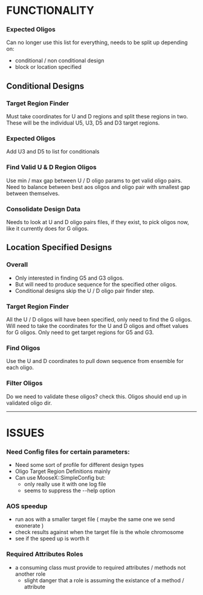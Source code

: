 FUNCTIONALITY
=============

### Expected Oligos
Can no longer use this list for everything, needs to be split up depending on:
* conditional / non conditional design
* block or location specified

Conditional Designs
-------------------

### Target Region Finder
Must take coordinates for U and D regions and split these regions in two.
These will be the individual U5, U3, D5 and D3 target regions.

### Expected Oligos
Add U3 and D5 to list for conditionals

### Find Valid U & D Region Oligos
Use min / max gap between U / D oligo params to get valid oligo pairs.
Need to balance between best aos oligos and oligo pair with smallest gap between themselves.

### Consolidate Design Data
Needs to look at U and D oligo pairs files, if they exist, to pick oligos now,
like it currently does for G oligos.

Location Specified Designs
--------------------------

### Overall
* Only interested in finding G5 and G3 oligos.
* But will need to produce sequence for the specified other oligos.
* Conditional designs skip the U / D oligo pair finder step.

### Target Region Finder
All the U / D oligos will have been specified, only need to find the G oligos.
Will need to take the coordinates for the U and D oligos and offset values for G oligos.
Only need to get target regions for G5 and G3.

### Find Oligos
Use the U and D coordinates to pull down sequence from ensemble for each oligo.

### Filter Oligos
Do we need to validate these oligos? check this.
Oligos should end up in validated oligo dir.


* * *

ISSUES
======

### Need Config files for certain parameters:
* Need some sort of profile for different design types 
* Oligo Target Region Definitions mainly
* Can use MooseX::SimpleConfig but:
    * only really use it with one log file
    * seems to suppress the --help option

### AOS speedup
* run aos with a smaller target file ( maybe the same one we send exonerate )
* check results against when the target file is the whole chromosome
* see if the speed up is worth it

### Required Attributes Roles
* a consuming class must provide to required attributes / methods not another role
    * slight danger that a role is assuming the existance of a method / attribute

